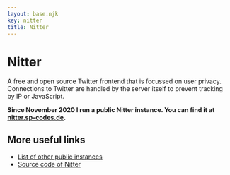 ```yaml
---
layout: base.njk
key: nitter
title: Nitter
---
```

# <i class="si si-twitter"></i> Nitter

A free and open source Twitter frontend that is focussed on user privacy. Connections to Twitter are handled by the server itself to prevent tracking by IP or JavaScript.

__Since November 2020 I run a public Nitter instance. You can find it at [nitter.sp-codes.de](https://nitter.sp-codes.de/).__

## More useful links

* [List of other public instances](https://github.com/zedeus/nitter/wiki/Instances)
* [Source code of Nitter](https://github.com/zedeus/nitter)
